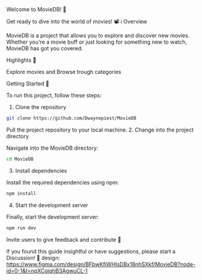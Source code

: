 Welcome to MovieDB! 🎥

Get ready to dive into the world of movies! 📽️
ℹ️ Overview

MovieDB is a project that allows you to explore and discover new movies. Whether you're a movie buff or just looking for something new to watch, MovieDB has got you covered.

Highlights 🌟

  Explore movies and Browse trough categories 
    

Getting Started 🚀

To run this project, follow these steps:
1. Clone the repository
```bash
git clone https://github.com/Dwaynepiest/MovieDB
```

Pull the project repository to your local machine.
2. Change into the project directory

Navigate into the MovieDB directory:
```bash
cd MovieDB
```

3. Install dependencies

Install the required dependencies using npm:
```bash
npm install
```

4. Start the development server

Finally, start the development server:
```bash
npm run dev
```

Invite users to give feedback and contribute 💭

If you found this guide insightful or have suggestions, please start a Discussion! 💬
design: https://www.figma.com/design/BFbwKfiWHIsDBx18nhSXkf/MovieDB?node-id=0-1&t=nqXCojqhB3AgwuCL-1
